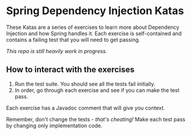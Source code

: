 # Spring Dependency Injection Katas

These Katas are a series of exercises to learn more about Dependency Injection and how Spring handles it. 
Each exercise is self-contained and contains a failing test that you will need to get passing.

*This repo is still heavily work in progress.*

## How to interact with the exercises

1. Run the test suite. You should see all the tests fail initially.
2. In order, go through each exercise and see if you can make the test pass.

Each exercise has a Javadoc comment that will give you context. 

Remember, don't change the tests - *that's cheating!* Make each test pass by changing only implementation code.
